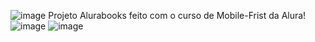 ![image](https://github.com/LucasFelician/alurabook/assets/160130090/8fda8b27-54a7-4673-a669-9f311953306c)
Projeto Alurabooks feito com o curso de Mobile-Frist da Alura!
![image](https://github.com/LucasFelician/alurabook/assets/160130090/06cff39b-2119-4f3c-823b-5870ddb02c28) ![image](https://github.com/LucasFelician/alurabook/assets/160130090/8c15856b-9233-484d-b9c1-92481b6d3a7c)

